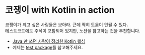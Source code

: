 # 코쟁이 with Kotlin in action

코쟁이가 되고 싶은 사람들은 보아라. 근데 딱히 도움이 안될 수 있다.  
테스트코드에도 주석이 포함되어 있지만, 노션을 참고하는 것을 추천합니다. 

* [Java 만 쓰던 사람이 정리한 Kotlin 핵심](https://jyeonjyan.notion.site/Kotlin-aace7178c09d43dd834cd3997e70076d)
* 예제는 [test package](src/test/kotlin/app/example/kojaengi)를 참고해주세요.
